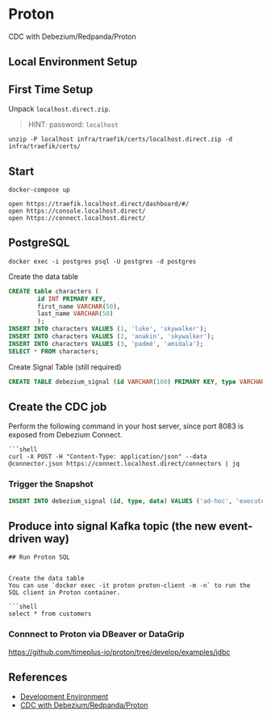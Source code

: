 # Proton

CDC  with Debezium/Redpanda/Proton


## Local Environment Setup

 
## First Time Setup

Unpack `localhost.direct.zip`.

> HINT: password: `localhost`

```shell
unzip -P localhost infra/traefik/certs/localhost.direct.zip -d infra/traefik/certs/
```


## Start

```shell
docker-compose up

open https://traefik.localhost.direct/dashboard/#/
open https://console.localhost.direct/
open https://connect.localhost.direct/
```


## PostgreSQL

```shell
docker exec -i postgres psql -U postgres -d postgres
```

Create the data table
```sql
CREATE table characters (
        id INT PRIMARY KEY,
        first_name VARCHAR(50),
        last_name VARCHAR(50)
        );
INSERT INTO characters VALUES (1, 'luke', 'skywalker');
INSERT INTO characters VALUES (2, 'anakin', 'skywalker');
INSERT INTO characters VALUES (3, 'padmé', 'amidala');
SELECT * FROM characters;
```
Create Signal Table (still required)

```sql
CREATE TABLE debezium_signal (id VARCHAR(100) PRIMARY KEY, type VARCHAR(100) NOT NULL, data VARCHAR(2048) NULL);
```

## Create the CDC job

Perform the following command in your host server, since port 8083 is exposed from Debezium Connect.


```
```shell
curl -X POST -H "Content-Type: application/json" --data @connector.json https://connect.localhost.direct/connectors | jq
```

### Trigger the Snapshot

```sql
INSERT INTO debezium_signal (id, type, data) VALUES ('ad-hoc', 'execute-snapshot', '{"data-collections": ["public.characters"],"type":"incremental"}');
```

## Produce into signal Kafka topic (the new event-driven way)
   
```
## Run Proton SQL


Create the data table
You can use `docker exec -it proton proton-client -m -n` to run the SQL client in Proton container. 

```shell
select * from customers
```

### Connnect to Proton via DBeaver or DataGrip

https://github.com/timeplus-io/proton/tree/develop/examples/jdbc

## References

- [Development Environment](https://github.com/getlago/lago/wiki/Development-Environment)
- [CDC with Debezium/Redpanda/Proton](https://github.com/timeplus-io/proton/tree/develop/examples/cdc)